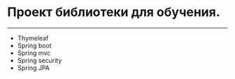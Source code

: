 # Проект библиотеки для обучения.
____
- Thymeleaf
- Spring boot
- Spring mvc
- Spring security
- Spring JPA